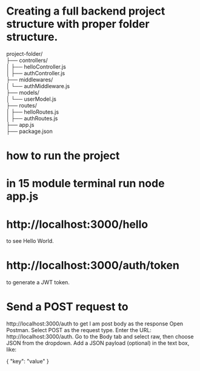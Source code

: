 # Creating a full backend project structure with proper folder structure. <br>
project-folder/ <br>
├── controllers/ <br>
│   ├── helloController.js <br>
│   ├── authController.js <br>
├── middlewares/ <br>
│   └── authMiddleware.js <br>
├── models/ <br>
│   └── userModel.js <br>
├── routes/ <br>
│   ├── helloRoutes.js <br>
│   ├── authRoutes.js <br>
├── app.js <br>
├── package.json <br>

# how to run the project
# in 15 module terminal run node app.js


# http://localhost:3000/hello 
to see Hello World.


# http://localhost:3000/auth/token 
to generate a JWT token.

# Send a POST request to 
http://localhost:3000/auth 
to get I am post body as the response Open Postman.
Select POST as the request type.
Enter the URL: http://localhost:3000/auth.
Go to the Body tab and select raw, then choose JSON from the dropdown.
Add a JSON payload (optional) in the text box, like:

{
  "key": "value"
}



 
